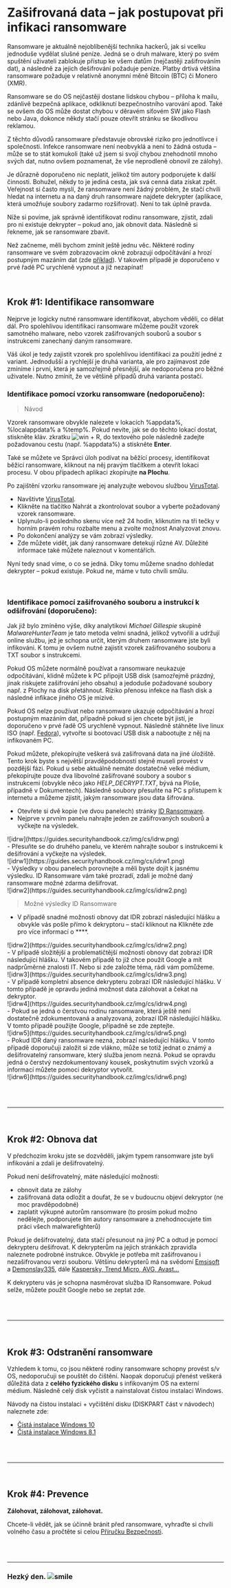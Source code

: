 # Zašifrovaná data – jak postupovat při infikaci ransomware

Ransomware je aktuálně nejoblíbenější technika hackerů, jak si vcelku jednoduše vydělat slušné peníze. Jedná se o druh malware, který po svém spuštění uživateli zablokuje přístup ke všem datům (nejčastěji zašifrováním dat), a následně za jejich dešifrování požaduje peníze. Platby drtivá většina ransomware požaduje v relativně anonymní měně Bitcoin (BTC) či Monero (XMR).

Ransomware se do OS nejčastěji dostane lidskou chybou – příloha k mailu, zdánlivě bezpečná aplikace, odkliknutí bezpečnostního varování apod. Také se ovšem do OS může dostat chybou v děravém síťovém SW jako Flash nebo Java, dokonce někdy stačí pouze otevřít stránku se škodlivou reklamou.

Z těchto důvodů ransomware představuje obrovské riziko pro jednotlivce i společnosti. Infekce ransomware není neobvyklá a není to žádná ostuda – může se to stát komukoli (také už jsem si svojí chybou znehodnotil mnoho svých dat, nutno ovšem poznamenat, že vše neprodleně obnovil ze zálohy).

<span class="red">Je důrazně doporučeno nic neplatit</span>, jelikož tím autory podporujete k další činnosti. Bohužel, někdy to je jediná cesta, jak svá cenná data získat zpět. Veřejnost si často myslí, že ransomware není žádný problém, že stačí chvíli hledat na internetu a na daný druh ransomware najdete dekrypter (aplikace, která umožňuje soubory zadarmo rozšifrovat). Není to tak úplně pravda.

Níže si povíme, jak správně identifikovat rodinu ransomware, zjistit, zdali pro ni existuje dekrypter – pokud ano, jak obnovit data. Následně si řekneme, jak se ransomware zbavit.

Než začneme, měli bychom zmínit ještě jednu věc. Některé rodiny ransomware ve svém zobrazovacím okně zobrazují odpočítávání a hrozí postupným mazáním dat (zde [příklad](https://guides.securityhandbook.cz/img/en/jigsaw.png)). V takovém případě je doporučeno v prvé řadě <span class="red">PC urychleně vypnout a již nezapínat!</span>

<br>

## Krok #1: Identifikace ransomware

Nejprve je logicky nutné ransomware identifikovat, abychom věděli, co dělat dál. Pro spolehlivou identifikaci ransomware můžeme použít vzorek samotného malware, nebo vzorek zašifrovaných souborů a soubor s instrukcemi zanechaný daným ransomware.

Váš úkol je tedy zajistit vzorek pro spolehlivou identifikaci za použití jedné z variant. Jednodušší a rychlejší je druhá varianta, ale pro zajímavost zde zmíníme i první, která je samozřejmě přesnější, ale nedoporučena pro běžné uživatele. Nutno zmínit, že ve většině případů druhá varianta postačí.

### Identifikace pomocí vzorku ransomware (nedoporučeno):

> Návod

Vzorek ransomware obvykle nalezete v lokacích <span class="blue">%appdata%</span>, <span class="blue">%localappdata%</span> a <span class="blue">%temp%</span>. Pokud nevíte, jak se do těchto lokací dostat, stiskněte kláv. zkratku ![win](https://securityhandbook.cz/img/icons/wkey.png) <span class="ks">+ R</span>, do textového pole následně zadejte požadovanou cestu (např. %appdata%) a stiskněte **Enter**.

Také se můžete ve Správci úloh podívat na běžící procesy, identifikovat běžící ransomware, kliknout na něj pravým tlačítkem a otevřít lokaci procesu. V obou případech aplikaci zkopírujte **na Plochu**.

Po zajištění vzorku ransomware jej analyzujte webovou službou [VirusTotal](https://virustotal.com/).

- Navštivte [VirusTotal](https://virustotal.com/).
- Klikněte na tlačítko <span class="green">Nahrát a zkontrolovat soubor</span> a vyberte požadovaný vzorek ransomware.
- Uplynulo-li posledního skenu více než 24 hodin, kliknutím na tři tečky v horním pravém rohu rozbalte menu a zvolte možnost <span class="green">Analyzovat znovu</span>.
- Po dokončení analýzy se vám zobrazí výsledky.
- Zde můžete vidět, jak daný ransomware detekují různé AV. Důležité informace také můžete naleznout v komentářích.</li>

Nyní tedy snad víme, o co se jedná. Díky tomu můžeme snadno dohledat dekrypter – pokud existuje. Pokud ne, máme v tuto chvíli smůlu.

<br>

### Identifikace pomocí zašifrovaného souboru a instrukcí k odšifrování (doporučeno):
Jak již bylo zmíněno výše, díky analytikovi *Michael Gillespie* skupině *MalwareHunterTeam* je tato metoda velmi snadná, jelikož vytvořili a udržují online službu, jež je schopna určit, kterým druhem ransomware jste byli infikováni. K tomu je ovšem nutné zajistit vzorek zašifrovaného souboru a TXT soubor s instrukcemi.

Pokud OS můžete normálně používat a ransomware neukazuje odpočítávání, klidně můžete k PC připojit USB disk (samozřejmě prázdný, jinak riskujete zašifrování jeho obsahu) a jedoduše požadované soubory např. z Plochy na disk přetáhnout. Riziko přenosu infekce na flash disk a následné infikace jiného OS je mizivé.

Pokud OS nelze používat nebo ransomware ukazuje odpočítávání a hrozí postupným mazáním dat, případně pokud si jen chcete být jistí, je doporučeno v prvé řadě <span class="red">OS urychleně vypnout</span>. Následně stáhněte live linux ISO (např. [Fedora](https://getfedora.org/cs/workstation/)), vytvořte si bootovací USB disk a nabootujte z něj na infikovaném PC.

Pokud můžete, překopírujte veškerá svá zašifrovaná data na jiné úložiště. Tento krok byste s největší pravděpodobností stejně museli provést v pozdější fázi. Pokud u sebe aktuálně nemáte dostatečně velké médium, překopírujte pouze dva libovolné zašifrované soubory a soubor s instrukcemi (obvykle něco jako *HELP_DECRYPT.TXT*, bývá na Ploše, případně v Dokumentech). Následně soubory přesuňte na PC s přístupem k internetu a můžeme zjistit, jakým ransomware jsou data šifrována.

- Otevřete si dvě kopie (ve dvou panelech) stránky [ID Ransomware](https://id-ransomware.malwarehunterteam.com/index.php?lang=cs_CZ).
- Nejprve v prvním panelu nahrajte jeden ze zašifrovaných souborů a vyčkejte na výsledek.
<li style="list-style-type: none">![idrw](https://guides.securityhandbook.cz/img/cs/idrw.png)</li>
- Přesuňte se do druhého panelu, ve kterém nahrajte soubor s instrukcemi k dešifrování a vyčkejte na výsledek.
<li style="list-style-type: none">![idrw1](https://guides.securityhandbook.cz/img/cs/idrw1.png)</li>
- Výsledky v obou panelech porovnejte a měli byste dojít k jasnému výsledku. ID Ransomware vám také prozradí, zdali je možné daný ransomware možné zdarma dešifrovat.
<li style="list-style-type: none">![idrw2](https://guides.securityhandbook.cz/img/cs/idrw2.png)</li>

> Možné výsledky ID Ransomware

- V případě snadné možnosti obnovy dat IDR zobrazí následující hlášku a obvykle vás pošle přímo k dekryptoru – stačí kliknout na <span class="red">Klikněte zde pro více informací o ****</span>.
<li style="list-style-type: none">![idrw2](https://guides.securityhandbook.cz/img/cs/idrw2.png)</li>
- V případě složitější a problematičtější možnosti obnovy dat zobrazí IDR následující hlášku. V takovém případě to již chce použít Google a mít nadprůměrné znalosti IT. Nebo si zde založte téma, rádi vám pomůžeme.
<li style="list-style-type: none">![idrw3](https://guides.securityhandbook.cz/img/cs/idrw3.png)</li>
- V případě kompletní absence dekrypteru zobrazí IDR následující hlášku. V tomto případě je opravdu jediná možnost data zálohovat a čekat na dekryptor.
<li style="list-style-type: none">![idrw4](https://guides.securityhandbook.cz/img/cs/idrw4.png)</li>
- Pokud se jedná o čerstvou rodinu ransomware, která ještě není dostatečně zdokumentovaná a analyzovaná, zobrazí IDR následující hlášku. V tomto případě použijte Google, případně se zde zeptejte.
<li style="list-style-type: none">![idrw5](https://guides.securityhandbook.cz/img/cs/idrw5.png)</li>
- Pokud IDR daný ransomware nezná, zobrazí následující hlášku. V tomto případě doporučuji založit si zde vlákno, může se totiž jednat o známý a dešifrovatelný ransomware, který služba jenom nezná. Pokud se opravdu jedná o čerstvý nezdokumentovaný kousek, poskytnutím svých vzorků a informací můžete pomoci dekryptor vytvořit.
<li style="list-style-type: none">![idrw6](https://guides.securityhandbook.cz/img/cs/idrw6.png)</li>

<br><br><hr><br>

## Krok #2: Obnova dat
V předchozím kroku jste se dozvěděli, jakým typem ransomware jste byli infikováni a zdali je dešifrovatelný.

Pokud <span class="red">není</span> dešifrovatelný, máte následující možnosti:

- obnovit data ze zálohy
- zašifrovaná data odložit a doufat, že se v budoucnu objeví dekryptor (ne moc pravděpodobné)
- <span class="s">zaplatit výkupné autorům ransomware</span> (to prosím pokud možno nedělejte, podporujete tím autory ransomware a znehodnocujete tím práci všech malwarefighterů)

Pokud <span class="red">je</span> dešifrovatelný, data stačí přesunout na jiný PC a odtud je pomocí dekrypteru dešifrovat. K dekrypterům na jejich stránkách zpravidla naleznete podrobné instrukce. Obvykle je potřeba mít zašifrovanou i nezašifrovanou verzi souboru. Většinu dekrypterů má na svědomí [Emsisoft](https://decrypter.emsisoft.com/) a [Demonslay335](https://www.bleepingcomputer.com/download/publisher/michael-gillespie/), dále [Kaspersky, Trend Micro, AVG, Avast...](https://www.nomoreransom.org/cs/decryption-tools.html)

K dekrypteru vás je schopna nasměrovat služba ID Ransomware. Pokud selže, můžete použít Google nebo se zeptat zde.

<br><br><hr><br>

## Krok #3: Odstranění ransomware

Vzhledem k tomu, co jsou některé rodiny ransomware schopny provést s/v OS, nedoporučuji se pouštět do čištění. Naopak doporučuji přenést veškerá důležitá data z **celého fyzického disku** s infikovaným OS na externí médium. Následně celý disk vyčistit a nainstalovat čistou instalaci Windows.

Návody na čistou instalaci + vyčištění disku (DISKPART část v návodech) naleznete zde:

- [Čistá instalace Windows 10](https://guides.securityhandbook.cz/cs/wnt/w10install.php)
- [Čistá instalace Windows 8.1](https://guides.securityhandbook.cz/cs/wnt/w8install.php)

<br><br><hr><br>

## Krok #4: Prevence
**Zálohovat, zálohovat, zálohovat.**

Chcete-li vědět, jak se účinně bránit před ransomware, vyhraďte si chvíli volného času a pročtěte si celou [Příručku Bezpečnosti](https://securityhandbook.cz/cs/).

<br><br><hr>

<h3 class="nocol">Hezký den. <img class="smile" src="https://securityhandbook.cz/img/sm/smile.svg" alt="smile"></h3>
